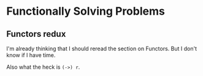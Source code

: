 # Functionally Solving Problems

## Functors redux

I'm already thinking that I should reread the section on Functors. But I don't know if I have time.

Also what the heck is <code>(->) r</code>.

